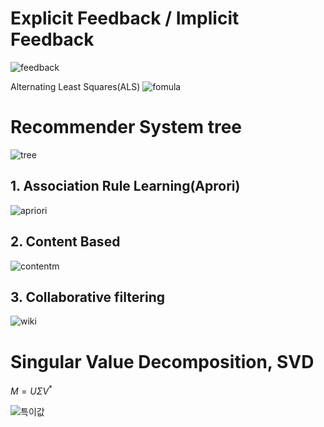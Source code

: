 # Explicit Feedback / Implicit Feedback

![feedback](https://media.springernature.com/full/springer-static/image/art%3A10.1007%2Fs11257-023-09385-8/MediaObjects/11257_2023_9385_Fig1_HTML.png)

Alternating Least Squares(ALS)
![fomula](https://tech.kakao.com/storage/2022/01/01-11.png)

# Recommender System tree
![tree](https://dataenigmaco.wordpress.com/wp-content/uploads/2022/02/e9ea9-process-staffing-suggestion-recommendation-engine-results.png)



## 1. Association Rule Learning(Aprori)

![apriori](https://miro.medium.com/v2/resize:fit:1358/1*2EHWC8rFLkeuY9V-ydKUZg.gif)

## 2. Content Based
![content](https://miro.medium.com/max/998/1*O_GU8xLVlFx8WweIzKNCNw.png)m



## 3. Collaborative filtering

![wiki](https://upload.wikimedia.org/wikipedia/commons/5/52/Collaborative_filtering.gif)



# Singular Value Decomposition, SVD<br>

$M=U\Sigma V^{*}$

![특이값](https://upload.wikimedia.org/wikipedia/commons/thumb/c/c8/Singular_value_decomposition_visualisation.svg/360px-Singular_value_decomposition_visualisation.svg.png)
